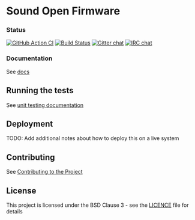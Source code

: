 # Sound Open Firmware

### Status
[![GitHub Action CI](https://github.com/thesofproject/sof/workflows/GitHub%20Action%20CI/badge.svg)](https://github.com/thesofproject/sof/actions)
[![Build Status](https://travis-ci.org/thesofproject/sof.svg?branch=master)](https://travis-ci.org/thesofproject/sof/branches)
[![Gitter chat](https://badges.gitter.im/gitterHQ/gitter.png)](https://gitter.im/thesofproject/community)
[![IRC chat](https://img.shields.io/badge/IRC-%23sof-1e72ff.svg)](https://www.irccloud.com/invite?channel=%23sof&hostname=irc.freenode.net&port=6697&ssl=1)

### Documentation

See [docs](https://thesofproject.github.io/latest/index.html)

## Running the tests

See [unit testing documentation](https://thesofproject.github.io/latest/developer_guides/unit_tests.html)

## Deployment

TODO: Add additional notes about how to deploy this on a live system

## Contributing

See [Contributing to the Project](https://thesofproject.github.io/latest/contribute/index.html)

## License

This project is licensed under the BSD Clause 3 - see the [LICENCE](LICENCE) file for details
